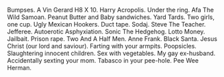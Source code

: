 Bumpses.
A Vin Gerard H8 X 10.
Harry Acropolis.
Under the ring.
Afa The Wild Samoan.
Peanut Butter and Baby sandwiches.
Yard Tards.
Two girls, one cup.
Ugly Mexican Hookers.
Duct tape.
Sodaj.
Steve The Teacher.
Jefferee.
Autoerotic Asphyxiation.
Sonic The Hedgehog.
Lotto Money.
Jailbait.
Prison rape.
Two And A Half Men.
Anne Frank.
Black Santa.
Jesus Christ (our lord and saviour).
Farting with your armpits.
Poopsicles.
Slaughtering innocent children.
Sex with vegetables.
My gay ex-husband.
Accidentally sexting your mom.
Tabasco in your pee-hole.
Pee Wee Herman.